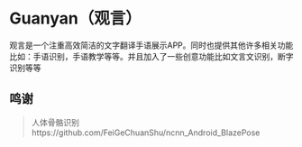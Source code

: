# Guanyan（观言）

观言是一个注重高效简洁的文字翻译手语展示APP。同时也提供其他许多相关功能比如：手语识别，手语教学等等。并且加入了一些创意功能比如文言文识别，断字识别等等

## 鸣谢

> 
>
> 人体骨骼识别https://github.com/FeiGeChuanShu/ncnn_Android_BlazePose
>
> 